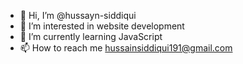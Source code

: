 - 👋 Hi, I’m @hussayn-siddiqui
- 👀 I’m interested in website development
- 🌱 I’m currently learning JavaScript
- 📫 How to reach me hussainsiddiqui191@gmail.com

<!---
hussayn-siddiqui/hussayn-siddiqui is a ✨ special ✨ repository because its `README.md` (this file) appears on your GitHub profile.
You can click the Preview link to take a look at your changes.
--->
